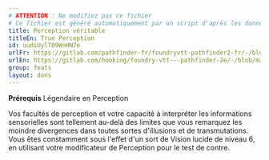 ```yaml
---
# ATTENTION : Ne modifiez pas ce fichier
# Ce fichier est généré automatiquement par un script d'après les données du module Foundry VTT officiel et de sa traduction
title: Perception véritable
titleEn: True Perception
id: uudiUylT09WnHN7e
urlFr: https://gitlab.com/pathfinder-fr/foundryvtt-pathfinder2-fr/-/blob/master/data/feats/uudiUylT09WnHN7e.htm
urlEn: https://gitlab.com/hooking/foundry-vtt---pathfinder-2e/-/blob/master/packs/data/feats.db/true-perception.json
group: feats
layout: dons
---
```

**Prérequis** Légendaire en Perception

Vos facultés de perception et votre capacité à interpréter les informations sensorielles sont tellement au-delà des limites que vous remarquez les moindre divergences dans toutes sortes d'illusions et de transmutations. Vous êtes constamment sous l'effet d'un sort de <a class="entity-link" data-pack="pf2e.spells-srd" data-id="uqlxMQQeSGWEVjki" draggable="true">Vision lucide</a> de niveau 6, en utilisant votre modificateur de Perception pour le test de contre.


